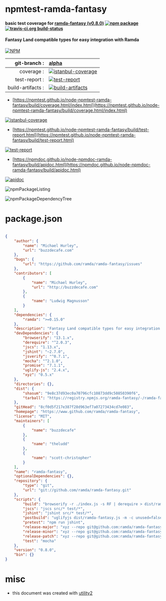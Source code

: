 # npmtest-ramda-fantasy

#### basic test coverage for  [ramda-fantasy (v0.8.0)](https://www.github.com/ramda/ramda-fantasy)  [![npm package](https://img.shields.io/npm/v/npmtest-ramda-fantasy.svg?style=flat-square)](https://www.npmjs.org/package/npmtest-ramda-fantasy) [![travis-ci.org build-status](https://api.travis-ci.org/npmtest/node-npmtest-ramda-fantasy.svg)](https://travis-ci.org/npmtest/node-npmtest-ramda-fantasy)

#### Fantasy Land compatible types for easy integration with Ramda

[![NPM](https://nodei.co/npm/ramda-fantasy.png?downloads=true&downloadRank=true&stars=true)](https://www.npmjs.com/package/ramda-fantasy)

| git-branch : | [alpha](https://github.com/npmtest/node-npmtest-ramda-fantasy/tree/alpha)|
|--:|:--|
| coverage : | [![istanbul-coverage](https://npmtest.github.io/node-npmtest-ramda-fantasy/build/coverage.badge.svg)](https://npmtest.github.io/node-npmtest-ramda-fantasy/build/coverage.html/index.html)|
| test-report : | [![test-report](https://npmtest.github.io/node-npmtest-ramda-fantasy/build/test-report.badge.svg)](https://npmtest.github.io/node-npmtest-ramda-fantasy/build/test-report.html)|
| build-artifacts : | [![build-artifacts](https://npmtest.github.io/node-npmtest-ramda-fantasy/glyphicons_144_folder_open.png)](https://github.com/npmtest/node-npmtest-ramda-fantasy/tree/gh-pages/build)|

- [https://npmtest.github.io/node-npmtest-ramda-fantasy/build/coverage.html/index.html](https://npmtest.github.io/node-npmtest-ramda-fantasy/build/coverage.html/index.html)

[![istanbul-coverage](https://npmtest.github.io/node-npmtest-ramda-fantasy/build/screenCapture.buildCi.browser.%252Ftmp%252Fbuild%252Fcoverage.lib.html.png)](https://npmtest.github.io/node-npmtest-ramda-fantasy/build/coverage.html/index.html)

- [https://npmtest.github.io/node-npmtest-ramda-fantasy/build/test-report.html](https://npmtest.github.io/node-npmtest-ramda-fantasy/build/test-report.html)

[![test-report](https://npmtest.github.io/node-npmtest-ramda-fantasy/build/screenCapture.buildCi.browser.%252Ftmp%252Fbuild%252Ftest-report.html.png)](https://npmtest.github.io/node-npmtest-ramda-fantasy/build/test-report.html)

- [https://npmdoc.github.io/node-npmdoc-ramda-fantasy/build/apidoc.html](https://npmdoc.github.io/node-npmdoc-ramda-fantasy/build/apidoc.html)

[![apidoc](https://npmdoc.github.io/node-npmdoc-ramda-fantasy/build/screenCapture.buildCi.browser.%252Ftmp%252Fbuild%252Fapidoc.html.png)](https://npmdoc.github.io/node-npmdoc-ramda-fantasy/build/apidoc.html)

![npmPackageListing](https://npmtest.github.io/node-npmtest-ramda-fantasy/build/screenCapture.npmPackageListing.svg)

![npmPackageDependencyTree](https://npmtest.github.io/node-npmtest-ramda-fantasy/build/screenCapture.npmPackageDependencyTree.svg)



# package.json

```json

{
    "author": {
        "name": "Michael Hurley",
        "url": "buzzdecafe.com"
    },
    "bugs": {
        "url": "https://github.com/ramda/ramda-fantasy/issues"
    },
    "contributors": [
        {
            "name": "Michael Hurley",
            "url": "http://buzzdecafe.com"
        },
        {
            "name": "Ludwig Magnusson"
        }
    ],
    "dependencies": {
        "ramda": ">=0.15.0"
    },
    "description": "Fantasy Land compatible types for easy integration with Ramda",
    "devDependencies": {
        "browserify": "13.1.x",
        "derequire": "^2.0.3",
        "jscs": "1.13.x",
        "jshint": "~2.7.0",
        "jsverify": "^0.7.1",
        "mocha": "^2.1.0",
        "promise": "7.1.1",
        "uglify-js": "2.4.x",
        "xyz": "0.5.x"
    },
    "directories": {},
    "dist": {
        "shasum": "9e8c37d93ec0a70796cfc10873dd9c50850390f6",
        "tarball": "https://registry.npmjs.org/ramda-fantasy/-/ramda-fantasy-0.8.0.tgz"
    },
    "gitHead": "8cf0d5f217e387f28d963ef7a07273434cd7e083",
    "homepage": "https://www.github.com/ramda/ramda-fantasy",
    "license": "MIT",
    "maintainers": [
        {
            "name": "buzzdecafe"
        },
        {
            "name": "theludd"
        },
        {
            "name": "scott-christopher"
        }
    ],
    "name": "ramda-fantasy",
    "optionalDependencies": {},
    "repository": {
        "type": "git",
        "url": "git://github.com/ramda/ramda-fantasy.git"
    },
    "scripts": {
        "build": "browserify -r ./index.js -s RF | derequire > dist/ramda-fantasy.js ",
        "jscs": "jscs src/* test/*",
        "jshint": "jshint src/* test/*",
        "postbuild": "uglifyjs dist/ramda-fantasy.js -m -c unused=false -o dist/ramda-fantasy.min.js",
        "pretest": "npm run jshint",
        "release-major": "xyz --repo git@github.com:ramda/ramda-fantasy.git --increment major",
        "release-minor": "xyz --repo git@github.com:ramda/ramda-fantasy.git --increment minor",
        "release-patch": "xyz --repo git@github.com:ramda/ramda-fantasy.git --increment patch",
        "test": "mocha"
    },
    "version": "0.8.0",
    "bin": {}
}
```



# misc
- this document was created with [utility2](https://github.com/kaizhu256/node-utility2)

